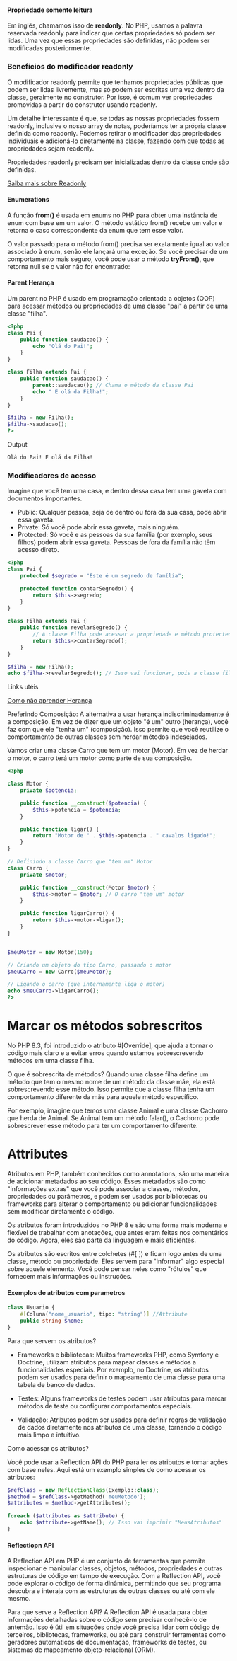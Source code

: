 #### Propriedade somente leitura 

Em inglês, chamamos isso de **readonly**. No PHP, usamos a palavra reservada readonly para indicar que certas propriedades só podem ser lidas. Uma vez que essas propriedades são definidas, não podem ser modificadas posteriormente.

### Benefícios do modificador readonly
O modificador readonly permite que tenhamos propriedades públicas que podem ser lidas livremente, mas só podem ser escritas uma vez dentro da classe, geralmente no construtor. Por isso, é comum ver propriedades promovidas a partir do construtor usando readonly.

Um detalhe interessante é que, se todas as nossas propriedades fossem readonly, inclusive o nosso array de notas, poderíamos ter a própria classe definida como readonly.
Podemos retirar o modificador das propriedades individuais e adicioná-lo diretamente na classe, fazendo com que todas as propriedades sejam readonly.

Propriedades readonly precisam ser inicializadas dentro da classe onde são definidas.

[Saiba mais sobre Readonly](https://php.watch/versions/8.1/readonly)

#### Enumerations 

A função **from()** é usada em enums no PHP para obter uma instância de enum com base em um valor. O método estático from() recebe um valor e retorna o caso correspondente da enum que tem esse valor.

O valor passado para o método from() precisa ser exatamente igual ao valor associado à enum, senão ele lançará uma exceção. Se você precisar de um comportamento mais seguro, você pode usar o método **tryFrom()**, que retorna null se o valor não for encontrado:


#### Parent Herança

Um parent no PHP é usado em programação orientada a objetos (OOP) para acessar métodos ou propriedades de uma classe "pai" a partir de uma classe "filha". 

```php
<?php
class Pai {
    public function saudacao() {
        echo "Olá do Pai!";
    }
}

class Filha extends Pai {
    public function saudacao() {
        parent::saudacao(); // Chama o método da classe Pai
        echo " E olá da Filha!";
    }
}

$filha = new Filha();
$filha->saudacao();
?>

```

Output 

```bash
Olá do Pai! E olá da Filha!
```

### Modificadores de acesso

Imagine que você tem uma casa, e dentro dessa casa tem uma gaveta com documentos importantes.

- Public: Qualquer pessoa, seja de dentro ou fora da sua casa, pode abrir essa gaveta.
- Private: Só você pode abrir essa gaveta, mais ninguém.
- Protected: Só você e as pessoas da sua família (por exemplo, seus filhos) podem abrir essa gaveta. Pessoas de fora da família não têm acesso direto.

```php
<?php
class Pai {
    protected $segredo = "Este é um segredo de família";

    protected function contarSegredo() {
        return $this->segredo;
    }
}

class Filha extends Pai {
    public function revelarSegredo() {
        // A classe Filha pode acessar a propriedade e método protected da classe Pai
        return $this->contarSegredo();
    }
}

$filha = new Filha();
echo $filha->revelarSegredo(); // Isso vai funcionar, pois a classe filha tem acesso

```

Links utéis 

[Como não aprender Herança](https://www.alura.com.br/artigos/como-nao-aprender-orientacao-a-objetos-heranca)

Preferindo Composição:
A alternativa a usar herança indiscriminadamente é a composição. Em vez de dizer que um objeto "é um" outro (herança), você faz com que ele "tenha um" (composição). Isso permite que você reutilize o comportamento de outras classes sem herdar métodos indesejados.

Vamos criar uma classe Carro que tem um motor (Motor). Em vez de herdar o motor, o carro terá um motor como parte de sua composição.

```php
<?php

class Motor {
    private $potencia;

    public function __construct($potencia) {
        $this->potencia = $potencia;
    }

    public function ligar() {
        return "Motor de " . $this->potencia . " cavalos ligado!";
    }
}

// Definindo a classe Carro que "tem um" Motor
class Carro {
    private $motor;

    public function __construct(Motor $motor) {
        $this->motor = $motor; // O carro "tem um" motor
    }

    public function ligarCarro() {
        return $this->motor->ligar();
    }
}


$meuMotor = new Motor(150);

// Criando um objeto do tipo Carro, passando o motor
$meuCarro = new Carro($meuMotor);

// Ligando o carro (que internamente liga o motor)
echo $meuCarro->ligarCarro();
?>

```

# Marcar os métodos sobrescritos

No PHP 8.3, foi introduzido o atributo #[Override], que ajuda a tornar o código mais claro e a evitar erros quando estamos sobrescrevendo métodos em uma classe filha.

O que é sobrescrita de métodos?
Quando uma classe filha define um método que tem o mesmo nome de um método da classe mãe, ela está sobrescrevendo esse método. Isso permite que a classe filha tenha um comportamento diferente da mãe para aquele método específico.

Por exemplo, imagine que temos uma classe Animal e uma classe Cachorro que herda de Animal. Se Animal tem um método falar(), o Cachorro pode sobrescrever esse método para ter um comportamento diferente.


# Attributes

Atributos em PHP, também conhecidos como annotations, são uma maneira de adicionar metadados ao seu código. Esses metadados são como "informações extras" que você pode associar a classes, métodos, propriedades ou parâmetros, e podem ser usados por bibliotecas ou frameworks para alterar o comportamento ou adicionar funcionalidades sem modificar diretamente o código.

Os atributos foram introduzidos no PHP 8 e são uma forma mais moderna e flexível de trabalhar com anotações, que antes eram feitas nos comentários do código. Agora, eles são parte da linguagem e mais eficientes.

Os atributos são escritos entre colchetes (#[ ]) e ficam logo antes de uma classe, método ou propriedade. Eles servem para "informar" algo especial sobre aquele elemento. Você pode pensar neles como "rótulos" que fornecem mais informações ou instruções.

#### Exemplos de atributos com parametros 

```php
class Usuario {
    #[Coluna("nome_usuario", tipo: "string")] //Attribute
    public string $nome;
}

```
Para que servem os atributos?

- Frameworks e bibliotecas: Muitos frameworks PHP, como Symfony e Doctrine, utilizam atributos para mapear classes e métodos a funcionalidades especiais. Por exemplo, no Doctrine, os atributos podem ser usados para definir o mapeamento de uma classe para uma tabela de banco de dados.

- Testes: Alguns frameworks de testes podem usar atributos para marcar métodos de teste ou configurar comportamentos especiais.

- Validação: Atributos podem ser usados para definir regras de validação de dados diretamente nos atributos de uma classe, tornando o código mais limpo e intuitivo.

Como acessar os atributos?

Você pode usar a Reflection API do PHP para ler os atributos e tomar ações com base neles. Aqui está um exemplo simples de como acessar os atributos:

```php
$refClass = new ReflectionClass(Exemplo::class);
$method = $refClass->getMethod('meuMetodo');
$attributes = $method->getAttributes();

foreach ($attributes as $attribute) {
    echo $attribute->getName(); // Isso vai imprimir "MeusAtributos"
}

```
#### Reflectiopn API 
A Reflection API em PHP é um conjunto de ferramentas que permite inspecionar e manipular classes, objetos, métodos, propriedades e outras estruturas de código em tempo de execução. Com a Reflection API, você pode explorar o código de forma dinâmica, permitindo que seu programa descubra e interaja com as estruturas de outras classes ou até com ele mesmo.

Para que serve a Reflection API?
A Reflection API é usada para obter informações detalhadas sobre o código sem precisar conhecê-lo de antemão. Isso é útil em situações onde você precisa lidar com código de terceiros, bibliotecas, frameworks, ou até para construir ferramentas como geradores automáticos de documentação, frameworks de testes, ou sistemas de mapeamento objeto-relacional (ORM).

